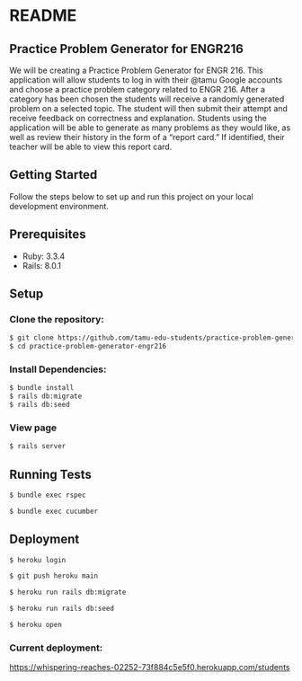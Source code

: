 # README

## Practice Problem Generator for ENGR216
We will be creating a Practice Problem Generator for ENGR 216. This application will allow students to log in with their @tamu Google accounts and choose a practice problem category related to ENGR 216. After a category has been chosen the students will receive a randomly generated problem on a selected topic. The student will then submit their attempt and receive feedback on correctness and explanation. Students using the application will be able to generate as many problems as they would like, as well as review their history in the form of a “report card.” If identified, their teacher will be able to view this report card. 
## Getting Started
Follow the steps below to set up and run this project on your local development environment.

## Prerequisites
- Ruby: 3.3.4 
- Rails: 8.0.1

## Setup
### Clone the repository:

```bash
$ git clone https://github.com/tamu-edu-students/practice-problem-generator-engr216.git
$ cd practice-problem-generator-engr216
```
### Install Dependencies:
```bash
$ bundle install
$ rails db:migrate
$ rails db:seed
```
### View page
```bash
$ rails server
```

## Running Tests
```bash
$ bundle exec rspec
```
```bash
$ bundle exec cucumber
```

## Deployment

```bash
$ heroku login
```
```bash
$ git push heroku main
```
```bash
$ heroku run rails db:migrate
```
```bash
$ heroku run rails db:seed
```
```bash
$ heroku open
```

### Current deployment: 
https://whispering-reaches-02252-73f884c5e5f0.herokuapp.com/students
